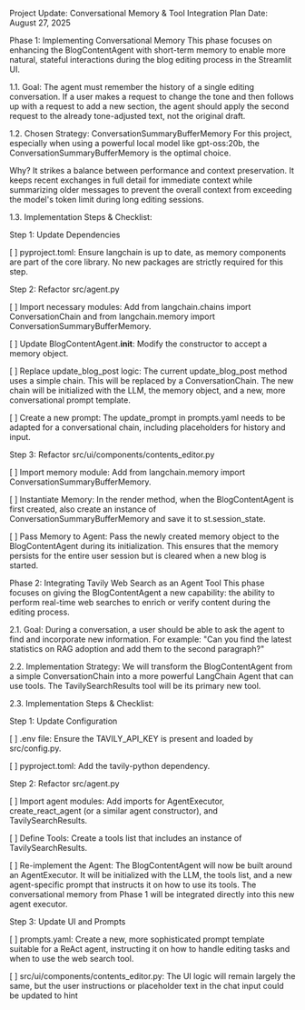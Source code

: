 Project Update: Conversational Memory & Tool Integration Plan
Date: August 27, 2025

Phase 1: Implementing Conversational Memory
This phase focuses on enhancing the BlogContentAgent with short-term memory to enable more natural, stateful interactions during the blog editing process in the Streamlit UI.

1.1. Goal:
The agent must remember the history of a single editing conversation. If a user makes a request to change the tone and then follows up with a request to add a new section, the agent should apply the second request to the already tone-adjusted text, not the original draft.

1.2. Chosen Strategy: ConversationSummaryBufferMemory
For this project, especially when using a powerful local model like gpt-oss:20b, the ConversationSummaryBufferMemory is the optimal choice.

Why? It strikes a balance between performance and context preservation. It keeps recent exchanges in full detail for immediate context while summarizing older messages to prevent the overall context from exceeding the model's token limit during long editing sessions.

1.3. Implementation Steps & Checklist:

Step 1: Update Dependencies

[ ] pyproject.toml: Ensure langchain is up to date, as memory components are part of the core library. No new packages are strictly required for this step.

Step 2: Refactor src/agent.py

[ ] Import necessary modules: Add from langchain.chains import ConversationChain and from langchain.memory import ConversationSummaryBufferMemory.

[ ] Update BlogContentAgent.__init__: Modify the constructor to accept a memory object.

[ ] Replace update_blog_post logic: The current update_blog_post method uses a simple chain. This will be replaced by a ConversationChain. The new chain will be initialized with the LLM, the memory object, and a new, more conversational prompt template.

[ ] Create a new prompt: The update_prompt in prompts.yaml needs to be adapted for a conversational chain, including placeholders for history and input.

Step 3: Refactor src/ui/components/contents_editor.py

[ ] Import memory module: Add from langchain.memory import ConversationSummaryBufferMemory.

[ ] Instantiate Memory: In the render method, when the BlogContentAgent is first created, also create an instance of ConversationSummaryBufferMemory and save it to st.session_state.

[ ] Pass Memory to Agent: Pass the newly created memory object to the BlogContentAgent during its initialization. This ensures that the memory persists for the entire user session but is cleared when a new blog is started.

Phase 2: Integrating Tavily Web Search as an Agent Tool
This phase focuses on giving the BlogContentAgent a new capability: the ability to perform real-time web searches to enrich or verify content during the editing process.

2.1. Goal:
During a conversation, a user should be able to ask the agent to find and incorporate new information. For example: "Can you find the latest statistics on RAG adoption and add them to the second paragraph?"

2.2. Implementation Strategy:
We will transform the BlogContentAgent from a simple ConversationChain into a more powerful LangChain Agent that can use tools. The TavilySearchResults tool will be its primary new tool.

2.3. Implementation Steps & Checklist:

Step 1: Update Configuration

[ ] .env file: Ensure the TAVILY_API_KEY is present and loaded by src/config.py.

[ ] pyproject.toml: Add the tavily-python dependency.

Step 2: Refactor src/agent.py

[ ] Import agent modules: Add imports for AgentExecutor, create_react_agent (or a similar agent constructor), and TavilySearchResults.

[ ] Define Tools: Create a tools list that includes an instance of TavilySearchResults.

[ ] Re-implement the Agent: The BlogContentAgent will now be built around an AgentExecutor. It will be initialized with the LLM, the tools list, and a new agent-specific prompt that instructs it on how to use its tools. The conversational memory from Phase 1 will be integrated directly into this new agent executor.

Step 3: Update UI and Prompts

[ ] prompts.yaml: Create a new, more sophisticated prompt template suitable for a ReAct agent, instructing it on how to handle editing tasks and when to use the web search tool.

[ ] src/ui/components/contents_editor.py: The UI logic will remain largely the same, but the user instructions or placeholder text in the chat input could be updated to hint 